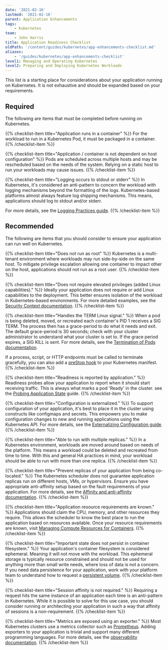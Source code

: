 ```yaml
---
date: '2021-02-16'
lastmod: '2021-02-16'
parent: Application Enhancements
tags:
    - Kubernetes
team:
    - John Harris
title: Application Readiness Checklist
oldPath: '/content/guides/kubernetes/app-enhancements-checklist.md'
aliases:
    - '/guides/kubernetes/app-enhancements-checklist'
level1: Managing and Operating Kubernetes
level2: Preparing and Deploying Kubernetes Workloads
---
```


This list is a starting place for considerations about your application running
on Kubernetes. It is not exhaustive and should be expanded based on your
requirements.

## Required

The following are items that must be completed before running on Kubernetes.

{{% checklist-item title="Application runs in a container" %}}
For the workload to run in a Kubernetes Pod, it must be packaged in a
container.
{{% /checklist-item %}}

{{% checklist-item title="Application / container is not dependent on host configuration" %}}
Pods are scheduled across multiple hosts and may be rescheduled based on
the needs of the system. Relying on a static host to run your workloads
may cause issues.
{{% /checklist-item %}}

{{% checklist-item title="Logging occurs to stdout or stderr" %}}
In Kubernetes, it's considered an anti-pattern to concern the workload with
logging mechanisms beyond the formatting of the logs. Kubernetes-based
platforms almost always feature log shipping mechanisms. This means,
applications should log to stdout and/or stderr.

For more details, see the [Logging Practices guide](../app-enhancements-logging-practices/).
{{% /checklist-item %}}

## Recommended

The following are items that you should consider to ensure your application can run well on Kubernetes.

{{% checklist-item title="Does not run as root" %}}
Kubernetes is a multi-tenant environment where workloads may run side-by-side
on the same host. To mitigate privilege escalation allowing one container to
impact other on the host, applications should not run as a root user.
{{% /checklist-item %}}

{{% checklist-item title="Does not require elevated privileges (added Linux capabilities)." %}}
Ideally your application does not require or add Linux capabilities to the
deployment. This better ensures isolation of the workload in
Kubernetes-based environments. For more detailed examples, see the [Security
Context
documentation](https://kubernetes.io/docs/tasks/configure-pod-container/security-context/#set-the-security-context-for-a-pod).
{{% /checklist-item %}}

{{% checklist-item title="Handles the TERM Linux signal." %}}
When a pod is being deleted, moved, or recreated each container's PID 1
receives a SIG TERM. The process then has a grace-period to do what it needs
and exit. The default grace-period is 30 seconds; check with your cluster
administrator to understand what your cluster is set to. If the grace period
expires, a SIG KILL is sent. For more details, see the [Termination of Pods
documentation](https://kubernetes.io/docs/concepts/workloads/pods/pod/#termination-of-pods).

If a process, script, or HTTP endpoints must be called to terminate
gracefully, you can also add a [preStop
hook](https://kubernetes.io/docs/concepts/containers/container-lifecycle-hooks)
to your Kubernetes manifest.
{{% /checklist-item %}}

{{% checklist-item title="Readiness is reported by application." %}}
Readiness probes allow your application to report when it should start
receiving traffic. This is always what marks a pod 'Ready' in the cluster.
see the [Probing Application
State](https://kubernetes.io/docs/concepts/storage/persistent-volumes)
guide.
{{% /checklist-item %}}

{{% checklist-item title="Configuration is externalized." %}}
To support configuration of your application, it's best to place it in the
cluster using constructs like configmaps and secrets. This empowers you to
make configuration changes to new and running applications using the
Kubernetes API. For more details, see the [Externalizing Configuration
guide](../app-enhancements-externalizing-configuration).
{{% /checklist-item %}}

{{% checklist-item title="Able to run with multiple replicas." %}}
In a Kubernetes environment, workloads are moved around based on needs of
the platform. This means a workload could be deleted and recreated from time
to time. With this and general HA practices in mind, your workload should be
able to run with more than one replica.
{{% /checklist-item %}}

{{% checklist-item title="Prevent replicas of your application from being co-located." %}}
The Kubernetes scheduler does not guarantee application replicas run on
different hosts, VMs, or hypervisors. Ensure you have appropriate
anti-affinity setup based on the fault requirements of your application. For
more details, see the [Affinity and anti-affinity
documentation](https://kubernetes.io/docs/concepts/configuration/assign-pod-node/#affinity-and-anti-affinity).
{{% /checklist-item %}}

{{% checklist-item title="Application resource requirements are known." %}}
Applications should claim the CPU, memory, and other resources they require.
This allows the scheduler to know the best place to run the application
based on resources available. Once your resource requirements are known,
visit [Managing Compute Resources for
Containers](https://kubernetes.io/docs/concepts/configuration/manage-compute-resources-container).
{{% /checklist-item %}}

{{% checklist-item title="Important state does not persist in container filesystem." %}}
Your application's container filesystem is considered ephemeral. Meaning it
will not move with the workload. This ephemeral storage is typically
resource constrained and should not be used for anything more than small
write needs, where loss of data is not a concern. If you need data
persistence for your application, work with your platform team to understand
how to request a [persistent volume](https://kubernetes.io/docs/concepts/storage/persistent-volumes).
{{% /checklist-item %}}

{{% checklist-item title="Session affinity is not required." %}}
Requiring a request hits the same instance of an application each time is an
anti-pattern in Kubernetes. While it is possible to solve for this use case,
you should consider running or architecting your application in such a way
that affinity of sessions is a non-requirement.
{{% /checklist-item %}}

{{% checklist-item title="Metrics are exposed using an exporter." %}}
Most Kubernetes clusters use a metrics collector such as
[Prometheus](https://prometheus.io). Adding exporters to your application is
trivial and support many different programming languages. For more details, see
the [observability documentation](../app-observability/).
{{% /checklist-item %}}
